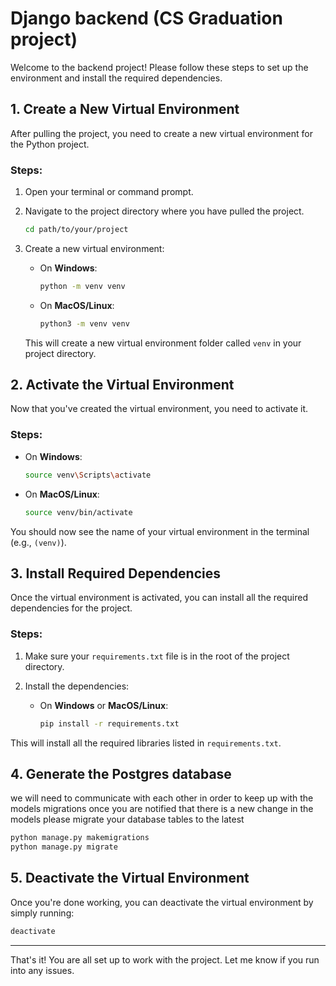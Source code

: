 
# Django backend (CS Graduation project)

Welcome to the backend project! Please follow these steps to set up the environment and install the required dependencies.

## 1. Create a New Virtual Environment

After pulling the project, you need to create a new virtual environment for the Python project.

### Steps:
1. Open your terminal or command prompt.
2. Navigate to the project directory where you have pulled the project.
   
   ```bash
   cd path/to/your/project
   ```

3. Create a new virtual environment:

   - On **Windows**:
     ```bash
     python -m venv venv
     ```
   - On **MacOS/Linux**:
     ```bash
     python3 -m venv venv
     ```

   This will create a new virtual environment folder called `venv` in your project directory.

## 2. Activate the Virtual Environment

Now that you've created the virtual environment, you need to activate it.

### Steps:
- On **Windows**:
  ```bash
  source venv\Scripts\activate
  ```

- On **MacOS/Linux**:
  ```bash
  source venv/bin/activate
  ```

You should now see the name of your virtual environment in the terminal (e.g., `(venv)`).

## 3. Install Required Dependencies

Once the virtual environment is activated, you can install all the required dependencies for the project.

### Steps:
1. Make sure your `requirements.txt` file is in the root of the project directory.
2. Install the dependencies:

   - On **Windows** or **MacOS/Linux**:
     ```bash
     pip install -r requirements.txt
     ```

This will install all the required libraries listed in `requirements.txt`.

## 4. Generate the Postgres database

we will need to communicate with each other in order to keep up with the models migrations once you are notified that there is a new change in the models please migrate your database tables to the latest

```bash
python manage.py makemigrations
python manage.py migrate
```

## 5. Deactivate the Virtual Environment

Once you're done working, you can deactivate the virtual environment by simply running:

```bash
deactivate
```

---

That's it! You are all set up to work with the project. Let me know if you run into any issues.
